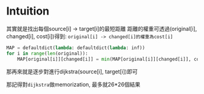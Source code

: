 # Intuition

其實就是找出每個source[i] -> target[i]的最短距離
距離的權重可透過(original[i], changed[i], cost[i])得到: `original[i] -> changed[i]的權重為cost[i]`

```py
MAP = defaultdict(lambda: defaultdict(lambda: inf))
for i in range(len(original)):
    MAP[original[i]][changed[i]] = min(MAP[original[i]][changed[i]], cost[i])
```

那再來就是逐步對進行dijkstra(source[i], target[i])即可

那記得對`dijkstra`做memorization, 最多就26*26個結果